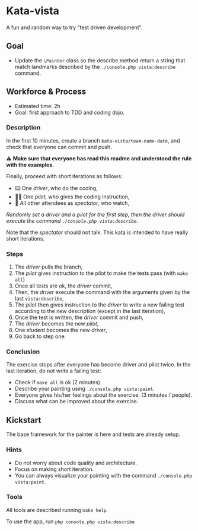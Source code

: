 # Kata-vista
A fun and random way to try "test driven development".

## Goal
* Update the `\Painter` class so the describe method return a string that match landmarks described by the `./console.php vista:describe` command.

## Workforce & Process
* Estimated time: 2h
* Goal: first approach to TDD and coding dojo.

### Description
In the first 10 minutes, create a branch `kata-vista/team-name-date`, and check that everyone can commit and push.

⚠️ **Make sure that everyone has read this readme and understood the rule with the examples.**

Finally, proceed with short iterations as follows:
* ⌨️ One *driver*, who do the coding,
* 🧑‍✈️️ One *pilot*, who gives the coding instruction,
* 🏫 All other attendees as *spectator*, who watch,

_Randomly set a driver and a pilot for the first step, then the driver should execute the command `./console.php vista:describe`._

Note that the *spectator* should not talk. This kata is intended to have really short iterations.

### Steps
1. The *driver* pulls the branch,
2. The *pilot* gives instruction to the pilot to make the tests pass (with `make all`)
3. Once all tests are ok, the *driver* commit,
4. Then, the *driver* execute the command with the arguments given by the last `vista:describe`,
5. The *pilot* then gives instruction to the *driver* to write a new failing test according to the new description (except in the last iteration),
6. Once the test is written, the *driver* commit and push,
8. The *driver* becomes the new *pilot*,
9. One *student* becomes the new *driver*,
10. Go back to step one.

### Conclusion

The exercise stops after everyone has become driver and pilot twice. In the last iteration, do not write a failing test:
* Check if `make all` is ok (2 minutes).
* Describe your painting using `./console.php vista:paint`.
* Everyone gives his/her feelings about the exercise. (3 minutes / people).
* Discuss what can be improved about the exercise.

## Kickstart
The base framework for the painter is here and tests are already setup.

### Hints
* Do not worry about code quality and architecture.
* Focus on making short iteration.
* You can always visualize your painting with the command `./console.php vista:paint`.

### Tools
All tools are described running ```make help```.

To use the app, run `php console.php vista:describe`
